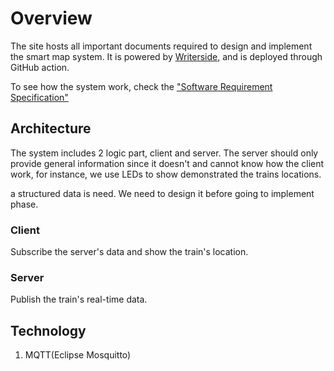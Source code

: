 # Overview

The site hosts all important documents required to design and implement 
the smart map system.  It is powered by [Writerside](https://www.jetbrains.com/help/writerside/getting-started.html), and is deployed through
GitHub action. 

To see how the system work, check the ["Software Requirement Specification"](Software-Requirement-Specification.md)


## Architecture

The system includes 2 logic part, client and server.
The server should only provide general information since it doesn't and 
cannot know how the client work, for instance, we use LEDs to show 
demonstrated the trains locations.

<warning>a structured data is need. We need to design it before going to implement phase.</warning>

### Client

Subscribe the server's data and show the train's location.

### Server

Publish the train's real-time data. 


## Technology

1. MQTT(Eclipse Mosquitto)